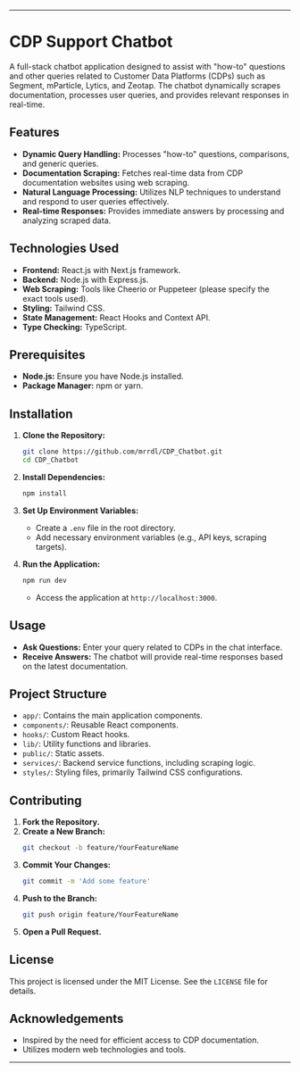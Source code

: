 
---

# CDP Support Chatbot

A full-stack chatbot application designed to assist with "how-to" questions and other queries related to Customer Data Platforms (CDPs) such as Segment, mParticle, Lytics, and Zeotap. The chatbot dynamically scrapes documentation, processes user queries, and provides relevant responses in real-time.

## Features

- **Dynamic Query Handling:** Processes "how-to" questions, comparisons, and generic queries.
- **Documentation Scraping:** Fetches real-time data from CDP documentation websites using web scraping.
- **Natural Language Processing:** Utilizes NLP techniques to understand and respond to user queries effectively.
- **Real-time Responses:** Provides immediate answers by processing and analyzing scraped data.

## Technologies Used

- **Frontend:** React.js with Next.js framework.
- **Backend:** Node.js with Express.js.
- **Web Scraping:** Tools like Cheerio or Puppeteer (please specify the exact tools used).
- **Styling:** Tailwind CSS.
- **State Management:** React Hooks and Context API.
- **Type Checking:** TypeScript.

## Prerequisites

- **Node.js:** Ensure you have Node.js installed.
- **Package Manager:** npm or yarn.

## Installation

1. **Clone the Repository:**
   ```bash
   git clone https://github.com/mrrdl/CDP_Chatbot.git
   cd CDP_Chatbot
   ```

2. **Install Dependencies:**
   ```bash
   npm install
   ```

3. **Set Up Environment Variables:**
   - Create a `.env` file in the root directory.
   - Add necessary environment variables (e.g., API keys, scraping targets).

4. **Run the Application:**
   ```bash
   npm run dev
   ```
   - Access the application at `http://localhost:3000`.

## Usage

- **Ask Questions:** Enter your query related to CDPs in the chat interface.
- **Receive Answers:** The chatbot will provide real-time responses based on the latest documentation.

## Project Structure

- `app/`: Contains the main application components.
- `components/`: Reusable React components.
- `hooks/`: Custom React hooks.
- `lib/`: Utility functions and libraries.
- `public/`: Static assets.
- `services/`: Backend service functions, including scraping logic.
- `styles/`: Styling files, primarily Tailwind CSS configurations.

## Contributing

1. **Fork the Repository.**
2. **Create a New Branch:**
   ```bash
   git checkout -b feature/YourFeatureName
   ```
3. **Commit Your Changes:**
   ```bash
   git commit -m 'Add some feature'
   ```
4. **Push to the Branch:**
   ```bash
   git push origin feature/YourFeatureName
   ```
5. **Open a Pull Request.**

## License

This project is licensed under the MIT License. See the `LICENSE` file for details.

## Acknowledgements

- Inspired by the need for efficient access to CDP documentation.
- Utilizes modern web technologies and tools.

---
